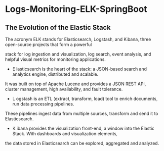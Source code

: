 # Logs-Monitoring-ELK-SpringBoot

## The Evolution of the Elastic Stack

The acronym ELK stands for Elasticsearch, Logstash, and Kibana, three open-source projects that form a powerful 

stack for log ingestion and visualization, log search, event analysis, and helpful visual metrics for monitoring applications.

- E lasticsearch is the heart of the stack: a JSON-based search and analytics engine, distributed and scalable. 

It was built on top of Apache Lucene and provides a JSON REST API, cluster management, high availability, and fault tolerance.

- L ogstash is an ETL (extract, transform, load) tool to enrich documents, run data processing pipelines. 

These pipelines ingest data from multiple sources, transform and send it to Elasticsearch.

- K ibana provides the visualization front-end, a window into the Elastic Stack. With dashboards and visualization elements,

the data stored in Elasticsearch can be explored, aggregated and analyzed.
